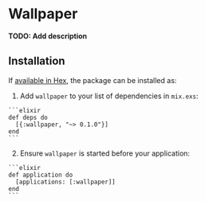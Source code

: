 # Wallpaper

**TODO: Add description**

## Installation

If [available in Hex](https://hex.pm/docs/publish), the package can be installed as:

  1. Add `wallpaper` to your list of dependencies in `mix.exs`:

    ```elixir
    def deps do
      [{:wallpaper, "~> 0.1.0"}]
    end
    ```

  2. Ensure `wallpaper` is started before your application:

    ```elixir
    def application do
      [applications: [:wallpaper]]
    end
    ```

